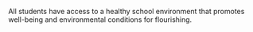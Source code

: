 All students have access to a healthy school environment that promotes well-being and environmental conditions for flourishing.
